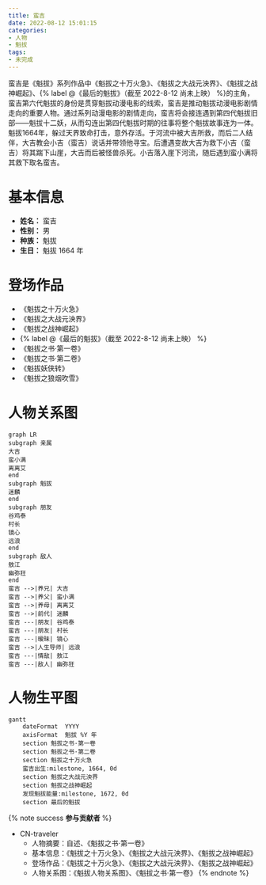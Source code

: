 ```yaml
---
title: 蛮吉
date: 2022-08-12 15:01:15
categories: 
- 人物
- 魁拔
tags:
- 未完成
---
```


<!-- 人物摘要 -->
蛮吉是《魁拔》系列作品中《魁拔之十万火急》、《魁拔之大战元泱界》、《魁拔之战神崛起》、{% label @《最后的魁拔》（截至 2022-8-12 尚未上映） %}的主角，蛮吉第六代魁拔的身份是贯穿魁拔动漫电影的线索，蛮吉是推动魁拔动漫电影剧情走向的重要人物。通过系列动漫电影的剧情走向，蛮吉将会接连遇到第四代魁拔旧部——魁拔十二妖，从而勾连出第四代魁拔时期的往事将整个魁拔故事连为一体。
魁拔1664年，躲过天界致命打击，意外存活。于河流中被大吉所救，而后二人结伴，大吉教会小吉（蛮吉）说话并带领他寻宝。后遭遇变故大吉为救下小吉（蛮吉）将其踹下山崖，大吉而后被怪兽杀死。小吉落入崖下河流，随后遇到蛮小满将其救下取名蛮吉。
<!-- more -->

<!-- 基本信息 -->
# 基本信息

- **姓名：** 蛮吉
- **性别：** 男
- **种族：** 魁拔
- **生日：** 魁拔 1664 年

<!-- 登场作品 -->
# 登场作品

- 《魁拔之十万火急》
- 《魁拔之大战元泱界》
- 《魁拔之战神崛起》
- {% label @《最后的魁拔》（截至 2022-8-12 尚未上映） %}
- 《魁拔之书·第一卷》
- 《魁拔之书·第二卷》
- 《魁拔妖侠转》
- 《魁拔之狼烟吹雪》

<!-- 人物关系图 -->
# 人物关系图

```mermaid
graph LR
subgraph 亲属
大吉
蛮小满
离离艾
end
subgraph 魁拔
迷麟
end
subgraph 朋友
谷鸡泰
村长
镜心
远浪
end
subgraph 敌人
敖江
幽弥狂
end
蛮吉 -->|养兄| 大吉
蛮吉 -->|养父| 蛮小满
蛮吉 -->|养母| 离离艾
蛮吉 -->|前代| 迷麟
蛮吉 ---|朋友| 谷鸡泰
蛮吉 ---|朋友| 村长
蛮吉 ---|暧昧| 镜心
蛮吉 -->|人生导师| 远浪
蛮吉 ---|情敌| 敖江
蛮吉 ---|敌人| 幽弥狂
```

<!-- 人物生平图 -->
# 人物生平图

```mermaid
gantt
    dateFormat  YYYY
    axisFormat  魁拔 %Y 年
    section 魁拔之书·第一卷
    section 魁拔之书·第二卷
    section 魁拔之十万火急
    蛮吉出生:milestone, 1664, 0d
    section 魁拔之大战元泱界
    section 魁拔之战神崛起
    发现魁拔能量:milestone, 1672, 0d
    section 最后的魁拔
```

{% note success **参与贡献者** %}
- CN-traveler
    - 人物摘要：自述、《魁拔之书·第一卷》
    - 基本信息：《魁拔之十万火急》、《魁拔之大战元泱界》、《魁拔之战神崛起》
    - 登场作品：《魁拔之十万火急》、《魁拔之大战元泱界》、《魁拔之战神崛起》
    - 人物关系图：《魁拔人物关系图》、《魁拔之书·第一卷》
{% endnote %}

